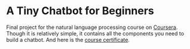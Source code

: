# A Tiny Chatbot for Beginners
Final project for the natural language processing course on [Coursera](https://www.coursera.org/learn/language-processing). Though it is relatively simple, it contains all the components you need to build a chatbot. And here is the [course certificate](https://coursera.org/share/3da2c627062f00e4c5945d88d4d59aa5).
